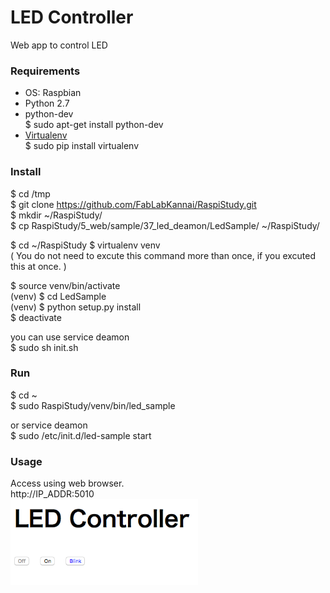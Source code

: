 LED Controller
===============

Web app to control LED <br>

### Requirements
- OS: Raspbian <br>
- Python 2.7 <br>
- python-dev <br>
$ sudo apt-get install python-dev <br>
- [Virtualenv](https://virtualenv.readthedocs.org/en/latest/) <br>
$ sudo pip install virtualenv <br>

### Install
$ cd /tmp<br>
$ git clone https://github.com/FabLabKannai/RaspiStudy.git <br>
$ mkdir ~/RaspiStudy/ <br>
$ cp RaspiStudy/5_web/sample/37_led_deamon/LedSample/ ~/RaspiStudy/ <br>

$ cd ~/RaspiStudy
$ virtualenv venv <br>
( You do not need to excute this command more than once, if you excuted this at once. ) <br>

$ source venv/bin/activate <br>
(venv) $ cd LedSample <br>
(venv) $ python setup.py install <br>
$ deactivate <br>

you can use service deamon <br>
$ sudo sh init.sh <br>

### Run
$ cd ~<br>
$ sudo RaspiStudy/venv/bin/led_sample <br>

or service deamon <br>
$ sudo /etc/init.d/led-sample start <br>

### Usage
Access using web browser. <br>
http://IP_ADDR:5010 <br>
<img src="https://github.com/FabLabKannai/RaspiStudy/blob/master/5_web/sample/37_led_deamon/LedSample/docs/37_led_deamon.png" width="300" /> <br/>

